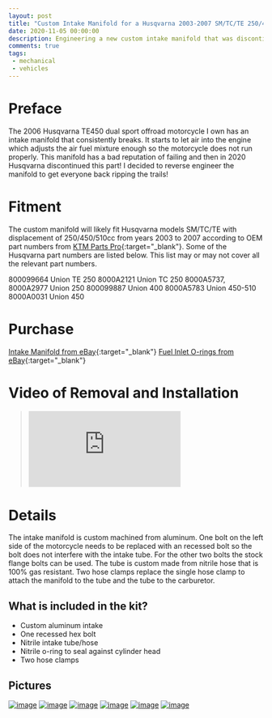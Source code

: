 ```yaml
---
layout: post
title: "Custom Intake Manifold for a Husqvarna 2003-2007 SM/TC/TE 250/450/510cc"
date: 2020-11-05 00:00:00
description: Engineering a new custom intake manifold that was discontinued by Husqvarna for a wide range of models.
comments: true
tags: 
 - mechanical
 - vehicles
---
```


# Preface
The 2006 Husqvarna TE450 dual sport offroad motorcycle I own has an intake manifold that consistently breaks. It starts to let air into the engine which adjusts the air fuel mixture enough so the motorcycle does not run properly. This manifold has a bad reputation of failing and then in 2020 Husqvarna discontinued this part! I decided to reverse engineer the manifold to get everyone back ripping the trails!

# Fitment
The custom manifold will likely fit Husqvarna models SM/TC/TE with displacement of 250/450/510cc from years 2003 to 2007 according to OEM part numbers from [KTM Parts Pro](https://www.ktmpartspro.com/){:target="_blank"}. Some of the Husqvarna part numbers are listed below. This list may or may not cover all the relevant part numbers.

800099664 Union TE 250
8000A2121 Union TC 250
8000A5737, 8000A2977 Union 250
800099887 Union 400
8000A5783 Union 450-510
8000A0031 Union 450

# Purchase
[Intake Manifold from eBay](https://www.ebay.com/itm/184523408508){:target="_blank"}
[Fuel Inlet O-rings from eBay](https://www.ebay.com/itm/183640045479){:target="_blank"}


# Video of Removal and Installation

<blockquote>
	<div class="intrinsic-container intrinsic-container-16x9">
	  <iframe src="https://www.youtube.com/embed/gxgkr7LJhQg" frameborder="0" allowfullscreen></iframe>
	</div>
</blockquote>

# Details
The intake manifold is custom machined from aluminum. One bolt on the left side of the motorcycle needs to be replaced with an recessed bolt so the bolt does not interfere with the intake tube. For the other two bolts the stock flange bolts can be used. The tube is custom made from nitrile hose that is 100% gas resistant. Two hose clamps replace the single hose clamp to attach the manifold to the tube and the tube to the carburetor. 

## What is included in the kit?
* Custom aluminum intake
* One recessed hex bolt
* Nitrile intake tube/hose
* Nitrile o-ring to seal against cylinder head
* Two hose clamps

## Pictures
<div>
	<a rel="pictures" href="{{ site.baseurl }}/images/intake_manifold/big/1.jpg" class="swipebox" title="Custom intake manifold replacement kit">
	<img src="{{ site.baseurl }}/images/intake_manifold/small/1.jpg" alt="image"></a>
	<a rel="pictures" href="{{ site.baseurl }}/images/intake_manifold/big/2.jpg" class="swipebox" title="Custom aluminum intake manifold">
	<img src="{{ site.baseurl }}/images/intake_manifold/small/2.jpg" alt="image"></a>
	<a rel="pictures" href="{{ site.baseurl }}/images/intake_manifold/big/3.jpg" class="swipebox" title="Nitrile hose with hose clamps">
	<img src="{{ site.baseurl }}/images/intake_manifold/small/3.jpg" alt="image"></a>
	<a rel="pictures" href="{{ site.baseurl }}/images/intake_manifold/big/4.jpg" class="swipebox" title="Cylinder head side with nitrile o-ring">
	<img src="{{ site.baseurl }}/images/intake_manifold/small/4.jpg" alt="image"></a>
	<a rel="pictures" href="{{ site.baseurl }}/images/intake_manifold/big/5.jpg" class="swipebox" title="Nitrile hose with hose clamps">
	<img src="{{ site.baseurl }}/images/intake_manifold/small/5.jpg" alt="image"></a>
	<a rel="pictures" href="{{ site.baseurl }}/images/intake_manifold/big/6.jpg" class="swipebox" title="Stock and custom intake manifold setups">
	<img src="{{ site.baseurl }}/images/intake_manifold/small/6.jpg" alt="image"></a>
</div>
